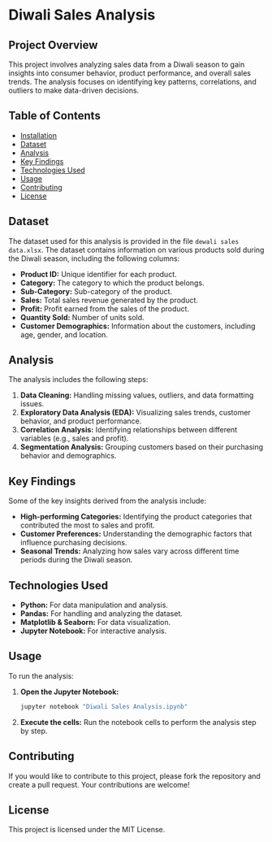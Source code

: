 # Diwali Sales Analysis

## Project Overview
This project involves analyzing sales data from a Diwali season to gain insights into consumer behavior, product performance, and overall sales trends. The analysis focuses on identifying key patterns, correlations, and outliers to make data-driven decisions.

## Table of Contents
- [Installation](#installation)
- [Dataset](#dataset)
- [Analysis](#analysis)
- [Key Findings](#key-findings)
- [Technologies Used](#technologies-used)
- [Usage](#usage)
- [Contributing](#contributing)
- [License](#license)


## Dataset
The dataset used for this analysis is provided in the file `dewali sales data.xlsx`. The dataset contains information on various products sold during the Diwali season, including the following columns:

- **Product ID:** Unique identifier for each product.
- **Category:** The category to which the product belongs.
- **Sub-Category:** Sub-category of the product.
- **Sales:** Total sales revenue generated by the product.
- **Profit:** Profit earned from the sales of the product.
- **Quantity Sold:** Number of units sold.
- **Customer Demographics:** Information about the customers, including age, gender, and location.

## Analysis
The analysis includes the following steps:

1. **Data Cleaning:** Handling missing values, outliers, and data formatting issues.
2. **Exploratory Data Analysis (EDA):** Visualizing sales trends, customer behavior, and product performance.
3. **Correlation Analysis:** Identifying relationships between different variables (e.g., sales and profit).
4. **Segmentation Analysis:** Grouping customers based on their purchasing behavior and demographics.

## Key Findings
Some of the key insights derived from the analysis include:

- **High-performing Categories:** Identifying the product categories that contributed the most to sales and profit.
- **Customer Preferences:** Understanding the demographic factors that influence purchasing decisions.
- **Seasonal Trends:** Analyzing how sales vary across different time periods during the Diwali season.

## Technologies Used
- **Python:** For data manipulation and analysis.
- **Pandas:** For handling and analyzing the dataset.
- **Matplotlib & Seaborn:** For data visualization.
- **Jupyter Notebook:** For interactive analysis.

## Usage
To run the analysis:

1. **Open the Jupyter Notebook:**
   ```bash
   jupyter notebook "Diwali Sales Analysis.ipynb"
   ```

2. **Execute the cells:** Run the notebook cells to perform the analysis step by step.

## Contributing
If you would like to contribute to this project, please fork the repository and create a pull request. Your contributions are welcome!

## License
This project is licensed under the MIT License.
```
